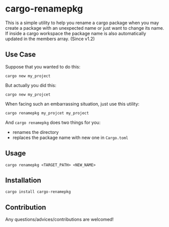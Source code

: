 # cargo-renamepkg
This is a simple utility to help you rename a cargo package when you may create
a package with an unexpected name or just want to change its name. If inside a cargo
workspace the package name is also automatically updated in the members array. (Since v1.2)

## Use Case
Suppose that you wanted to do this:
```shell
cargo new my_project
```

But actually you did this:
```shell
cargo new my_projcet
```

When facing such an embarrassing situation, just use this utility:
```shell
cargo renamepkg my_projcet my_project
```
And `cargo renamepkg` does two things for you: 
- renames the directory
- replaces the package name with new one in `Cargo.toml`

## Usage
```shell
cargo renamepkg <TARGET_PATH> <NEW_NAME>
```

## Installation
```shell
cargo install cargo-renamepkg
```

## Contribution
Any questions/advices/contributions are welcomed!
